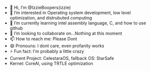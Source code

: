 - 👋 Hi, I’m @IzzieBoopers(izzie)
- 👀 I’m interested in Operating system development, low level optimization, and distrubuted computing
- 🌱 I’m currently learning intel assembly language, C, and how to use github
- 💞️ I’m looking to collaborate on...Nothing at this moment
- 📫 How to reach me: Please Dont
- 😄 Pronouns: I dont care, even profanity works
- ⚡ Fun fact: I'm probably a little crazy
- Current Project: CelestaraOS, fallback OS: StarSafe
- Kernel: CoreAI, using TRTLE optimization

<!---
IzzieBoopers/IzzieBoopers is a ✨ special ✨ repository because its `README.md` (this file) appears on your GitHub profile.
You can click the Preview link to take a look at your changes.
--->
